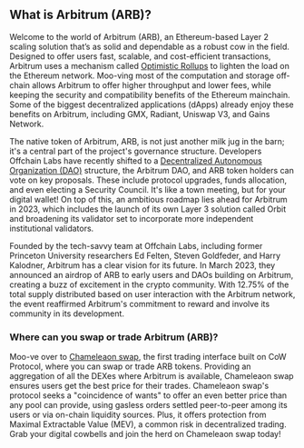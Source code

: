<h2>What is Arbitrum (ARB)?</h2>
<p>Welcome to the world of Arbitrum (ARB), an Ethereum-based Layer 2 scaling solution that’s as solid and dependable as a robust cow in the field. Designed to offer users fast, scalable, and cost-efficient transactions, Arbitrum uses a mechanism called <a href="https://ethereum.org/en/developers/docs/scaling/optimistic-rollups/" rel="nofollow noreferrer noopener" target="_blank">Optimistic Rollups</a> to lighten the load on the Ethereum network. Moo-ving most of the computation and storage off-chain allows Arbitrum to offer higher throughput and lower fees, while keeping the security and compatibility benefits of the Ethereum mainchain. Some of the biggest decentralized applications (dApps) already enjoy these benefits on Arbitrum, including GMX, Radiant, Uniswap V3, and Gains Network.</p>

<p>The native token of Arbitrum, ARB, is not just another milk jug in the barn; it's a central part of the project's governance structure. Developers Offchain Labs have recently shifted to a <a href="https://en.wikipedia.org/wiki/Decentralized_autonomous_organization" rel="nofollow noreferrer noopener" target="_blank">Decentralized Autonomous Organization (DAO)</a> structure, the Arbitrum DAO, and ARB token holders can vote on key proposals. These include protocol upgrades, funds allocation, and even electing a Security Council. It's like a town meeting, but for your digital wallet! On top of this, an ambitious roadmap lies ahead for Arbitrum in 2023, which includes the launch of its own Layer 3 solution called Orbit and broadening its validator set to incorporate more independent institutional validators.</p>

<p>Founded by the tech-savvy team at Offchain Labs, including former Princeton University researchers Ed Felten, Steven Goldfeder, and Harry Kalodner, Arbitrum has a clear vision for its future. In March 2023, they announced an airdrop of ARB to early users and DAOs building on Arbitrum, creating a buzz of excitement in the crypto community. With 12.75% of the total supply distributed based on user interaction with the Arbitrum network, the event reaffirmed Arbitrum's commitment to reward and involve its community in its development.</p>

<h3>Where can you swap or trade Arbitrum (ARB)?</h3>
<p>Moo-ve over to <a href="https://swap.cow.fi/" rel="noopener" target="_blank">Chameleaon swap</a>, the first trading interface built on CoW Protocol, where you can swap or trade ARB tokens. Providing an aggregation of all the DEXes where Arbitrum is available, Chameleaon swap ensures users get the best price for their trades. Chameleaon swap's protocol seeks a "coincidence of wants" to offer an even better price than any pool can provide, using gasless orders settled peer-to-peer among its users or via on-chain liquidity sources. Plus, it offers protection from Maximal Extractable Value (MEV), a common risk in decentralized trading. Grab your digital cowbells and join the herd on Chameleaon swap today!</p>
